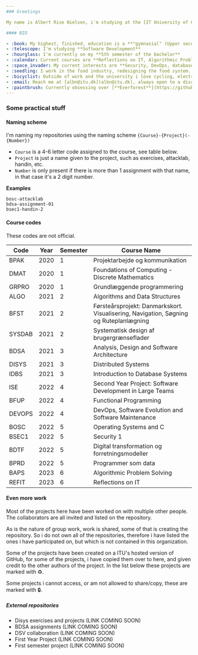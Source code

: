 ```yaml
---
### Greetings

My name is Albert Rise Nielsen, i'm studying at the [IT University of Copenhagen](https://itu.dk), and this organization contains the projects, exercise solutions, notes, and other fun  stuff that i've produced in my time at the university.

#### BIO

- :book: My highest, finished, education is a **"gymnasial" (Upper seconday education) in mathemathics and programming**.
- :telescope: I'm studying **Software Development**
- :hourglass: I'm currently on my **5th semester of the bachelor**
- :calendar: Current courses are **Reflections on IT, Algorithmic Problem Solving, and my Bachelor thesis**
- :space_invader: My current interests are **Security, DevOps, database design and distributed systems**
- :seedling: I work in the food industry, redesigning the food system. See more at the awesome [Dagens](https://dagens.farm)
- :bicyclist: Outside of work and the university i love cycling, electric cars and gaming
- :email: Reach me at [albn@itu.dk](albn@itu.dk), always open to a discussion.
- :paintbrush: Currently obsessing over [**Everforest**](https://github.com/sainnhe/everforest)
---
```


### Some practical stuff
#### Naming scheme
I'm naming my repositories using the naming scheme `{Course}-{Project}(-{Number})`

- `Course` is a 4-6 letter code assigned to the course, see table below.
- `Project` is just a name given to the project, such as exercises, attacklab, handin, etc.
- `Number` is only present if there is more than 1 assignment with that name, in that case it's a 2 digit number.

**Examples**
```
bosc-attacklab
bdsa-assignment-01
bsec1-handin-2
```

#### Course codes
These codes are not official.

| Code   | Year | Semester | Course Name |
| ------ | ---- | -------- | ----------- |
| BPAK   | 2020 | 1        | Projektarbejde og kommunikation |
| DMAT   | 2020 | 1        | Foundations of Computing - Discrete Mathematics |
| GRPRO  | 2020 | 1        | Grundlæggende programmering |
| ALGO   | 2021 | 2        | Algorithms and Data Structures |
| BFST   | 2021 | 2        | Førsteårsprojekt: Danmarkskort. Visualisering, Navigation, Søgning og Ruteplanlægning |
| SYSDAB | 2021 | 2        | Systematisk design af brugergrænseflader |
| BDSA   | 2021 | 3        | Analysis, Design and Software Architecture |
| DISYS  | 2021 | 3        | Distributed Systems |
| IDBS   | 2021 | 3        | Introduction to Database Systems |
| ISE    | 2022 | 4        | Second Year Project: Software Development in Large Teams |
| BFUP   | 2022 | 4        | Functional Programming |
| DEVOPS | 2022 | 4        | DevOps, Software Evolution and Software Maintenance |
| BOSC   | 2022 | 5        | Operating Systems and C |
| BSEC1  | 2022 | 5        | Security 1 |
| BDTF   | 2022 | 5        | Digital transformation og forretningsmodeller |
| BPRD   | 2022 | 5        | Programmer som data |
| BAPS   | 2023 | 6        | Algorithmic Problem Solving |
| REFIT  | 2023 | 6        | Reflections on IT |

#### Even more work 
Most of the projects here have been worked on with multiple other people. The collaborators are all invited and listed on the repository. 

As is the nature of group work, work is shared, some of that is creating the repository. So i do not own all of the repositories, therefore i have listed the ones i have participated on, but which is not contained in this organization.

Some of the projects have been created on a ITU's hosted version of GitHub, for some of the projects, i have copied them over to here, and given credit to the other authors of the project. In the list below these projects are marked with :recycle:.

Some projects i cannot access, or am not allowed to share/copy, these are marked with :lock:.

##### External repositories

- Disys exercises and projects (LINK COMING SOON)
- BDSA assignments (LINK COMING SOON)
- DSV collaboration (LINK COMING SOON)
- First Year Project (LINK COMING SOON)
- First semester project (LINK COMING SOON)
